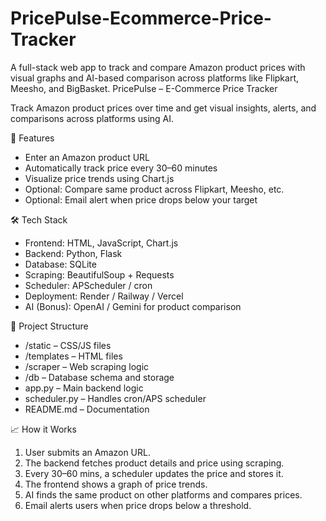 # PricePulse-Ecommerce-Price-Tracker
A full-stack web app to track and compare Amazon product prices with visual graphs and AI-based comparison across platforms like Flipkart, Meesho, and BigBasket.
PricePulse – E-Commerce Price Tracker

Track Amazon product prices over time and get visual insights, alerts, and comparisons across platforms using AI.

🚀 Features

- Enter an Amazon product URL
- Automatically track price every 30–60 minutes
- Visualize price trends using Chart.js
- Optional: Compare same product across Flipkart, Meesho, etc.
- Optional: Email alert when price drops below your target

🛠 Tech Stack

- Frontend: HTML, JavaScript, Chart.js
- Backend: Python, Flask
- Database: SQLite
- Scraping: BeautifulSoup + Requests
- Scheduler: APScheduler / cron
- Deployment: Render / Railway / Vercel
- AI (Bonus): OpenAI / Gemini for product comparison

📂 Project Structure

- /static – CSS/JS files
- /templates – HTML files
- /scraper – Web scraping logic
- /db – Database schema and storage
- app.py – Main backend logic
- scheduler.py – Handles cron/APS scheduler
- README.md – Documentation

📈 How it Works

1. User submits an Amazon URL.
2. The backend fetches product details and price using scraping.
3. Every 30–60 mins, a scheduler updates the price and stores it.
4. The frontend shows a graph of price trends.
5. AI finds the same product on other platforms and compares prices.
6. Email alerts users when price drops below a threshold.

